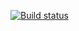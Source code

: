 [![Build status](https://ci.appveyor.com/api/projects/status/04x4fawsdq92ms5t/branch/main?svg=true)](https://ci.appveyor.com/project/mayer72/patterns/branch/main)
